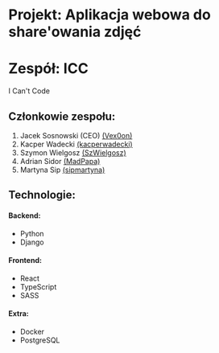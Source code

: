 # Projekt: Aplikacja webowa do share'owania zdjęć

# Zespół: ICC
I Can't Code

## Członkowie zespołu:
1. Jacek Sosnowski (CEO) [(Vex0on)](https://github.com/Vex0on)
2. Kacper Wadecki [(kacperwadecki)](https://github.com/kacperwadecki)
3. Szymon Wielgosz [(SzWielgosz)](https://github.com/SzWielgosz)
4. Adrian Sidor [(MadPapa)](https://github.com/MadPapa)
5. Martyna Sip [(sipmartyna)](https://github.com/sipmartyna)

## Technologie:
#### Backend:
- Python
- Django

#### Frontend:
- React
- TypeScript
- SASS

#### Extra:
- Docker
- PostgreSQL
